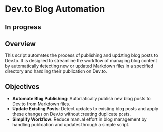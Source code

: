 # Dev.to Blog Automation

## In progress

## Overview
This script automates the process of publishing and updating blog posts to Dev.to. It is designed to streamline the workflow of managing blog content by automatically detecting new or updated Markdown files in a specified directory and handling their publication on Dev.to.

## Objectives
- **Automate Blog Publishing**: Automatically publish new blog posts to Dev.to from Markdown files.
- **Update Existing Posts**: Detect updates to existing blog posts and apply these changes on Dev.to without creating duplicate posts.
- **Simplify Workflow**: Reduce manual effort in blog management by handling publication and updates through a simple script.



